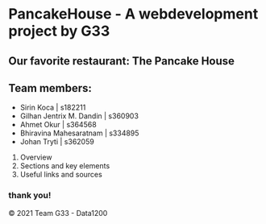 # PancakeHouse - A webdevelopment project by G33

## Our favorite restaurant: The Pancake House

## Team members: 

* Sirin Koca | s182211
* Gilhan Jentrix M. Dandin | s360903
* Ahmet Okur | s364568
* Bhiravina Mahesaratnam | s334895
* Johan Tryti | s362059

1. Overview
2. Sections and key elements
3. Useful links and sources


### thank you! 

© 2021 Team G33 - Data1200 

